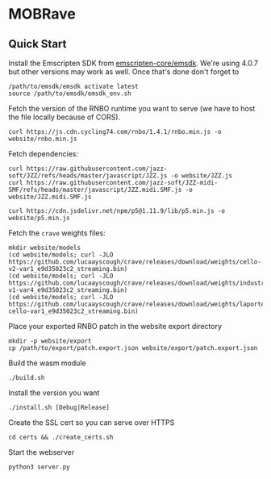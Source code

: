 # MOBRave

## Quick Start

Install the Emscripten SDK from
[emscripten-core/emsdk](https://github.com/emscripten-core/emsdk). We're using
4.0.7 but other versions may work as well. Once that's done don't forget to
```
/path/to/emsdk/emsdk activate latest
source /path/to/emsdk/emsdk_env.sh
```

Fetch the version of the RNBO runtime you want to serve (we have to host the
file locally because of CORS).
```
curl https://js.cdn.cycling74.com/rnbo/1.4.1/rnbo.min.js -o website/rnbo.min.js
```

Fetch dependencies:
```
curl https://raw.githubusercontent.com/jazz-soft/JZZ/refs/heads/master/javascript/JZZ.js -o website/JZZ.js
curl https://raw.githubusercontent.com/jazz-soft/JZZ-midi-SMF/refs/heads/master/javascript/JZZ.midi.SMF.js -o website/JZZ.midi.SMF.js

curl https://cdn.jsdelivr.net/npm/p5@1.11.9/lib/p5.min.js -o website/p5.min.js
```

Fetch the `crave` weights files:
```
mkdir website/models
(cd website/models; curl -JLO https://github.com/lucaayscough/crave/releases/download/weights/cello-v2-var1_e9d35023c2_streaming.bin)
(cd website/models; curl -JLO https://github.com/lucaayscough/crave/releases/download/weights/industrial-v1-var4_e9d35023c2_streaming.bin)
(cd website/models; curl -JLO https://github.com/lucaayscough/crave/releases/download/weights/laporte-cello-var1_e9d35023c2_streaming.bin)
```

Place your exported RNBO patch in the website export directory
```
mkdir -p website/export
cp /path/to/export/patch.export.json website/export/patch.export.json
```

Build the wasm module
```
./build.sh
```

Install the version you want
```
./install.sh [Debug|Release]
```

Create the SSL cert so you can serve over HTTPS
```
cd certs && ./create_certs.sh
```

Start the webserver
```
python3 server.py
```
